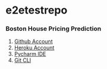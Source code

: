 # e2etestrepo

### Boston House Pricing Prediction

1. [Github Account](https://github.com)
2. [Heroku Account](https://heroku.com)
3. [Pycharm IDE](https://jetbrains.com)
4. [Git CLI](https://git-scm.com/downloads)

